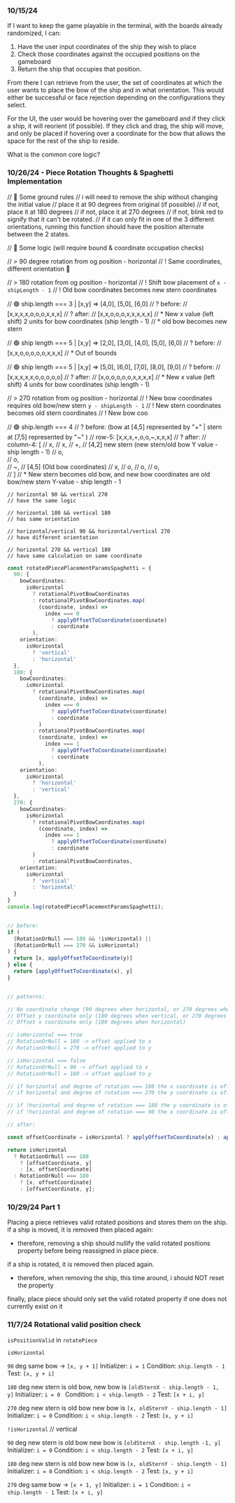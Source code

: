 
### 10/15/24
If I want to keep the game playable in the terminal, with the boards already randomized, I can:

1. Have the user input coordinates of the ship they wish to place 
2. Check those coordinates against the occupied positions on the gameboard
3. Return the ship that occupies that position. 

From there I can retrieve from the user, the set of coordinates at which the user wants to place the bow of the ship and in what orientation. This would either be successful or face rejection depending on the configurations they select. 

For the UI, the user would be hovering over the gameboard and if they click a ship, it will reorient (if possible). If they click and drag, the ship will move, and only be placed if hovering over a coordinate for the bow that allows the space for the rest of the ship to reside.

What is the common core logic?

### 10/26/24 - Piece Rotation Thoughts & Spaghetti Implementation

// 💭 Some ground rules
// i will need to remove the ship without changing the initial value
// place it at 90 degrees from original (if possible)
// if not, place it at 180 degrees
// if not, place it at 270 degrees
// if not, blink red to signify that it can't be rotated.
// if it can only fit in one of the 3 different orientations, running this function should have the position alternate between the 2 states.

// 💭 Some logic (will require bound & coordinate occupation checks)

// > 90 degree rotation from og position - horizontal
// ! Same coordinates, different orientation 🚬

// > 180 rotation from og position - horizontal
// ! Shift bow placement of `x - shipLength - 1`
// ! Old bow coordinates becomes new stern coordinates

// 🟢 ship.length === 3 | [x,y] => [4,0], [5,0], [6,0]
// ? before:
// [x,x,x,x,o,o,o,x,x,x]
// ? after:
// [x,x,o,o,o,x,x,x,x,x]
// * New x value (left shift) 2 units for bow coordinates (ship length - 1)
// * old bow becomes new stern

// 🟢 ship length === 5 | [x,y] => [2,0], [3,0], [4,0], [5,0], [6,0]
// ? before:
// [x,x,o,o,o,o,o,x,x,x]
// * Out of bounds

// 🟢 ship length === 5 | [x,y] => [5,0], [6,0], [7,0], [8,0], [9,0]
// ? before:
// [x,x,x,x,x,o,o,o,o,o]
// ? after:
// [x,o,o,o,o,o,x,x,x,x]
// * New x value (left shift) 4 units for bow coordinates (ship length - 1)

// > 270 rotation from og position - horizontal
// ! New bow coordinates requires old bow/new stern `y - shipLength - 1`
// ! New stern coordinates becomes old stern coordinates
// ! New bow coo


// 🟢 ship.length === 4
// ? before: (bow at [4,5] represented by "+" | stern at [7,5] represented by "~" )
// row-5: [x,x,x,+,o,o,~,x,x,x]
// ? after:
// column-4: [
//            x,
//            x,
//            +,  // [4,2] new stern (new stern/old bow Y value - ship length - 1) 
//            o,  
//            o,  
//            ~,  // [4,5] (Old bow coordinates)
//            x,
//            o,
//            o,
//            o,  
//           ]
// * New stern becomes old bow, and new bow coordinates are old bow/new stern Y-value - ship length - 1

    // horizontal 90 && vertical 270
    // have the same logic
    
    // horizontal 180 && vertical 180
    // has same orientation

    // horizontal/vertical 90 && horizontal/vertical 270
    // have different orientation

    // horizontal 270 && vertical 180 
    // have same calculation on same coordinate

``` typescript
const rotatedPiecePlacementParamsSpaghetti = {
  90: {
    bowCoordinates:
      isHorizontal
        ? rotationalPivotBowCoordinates 
        : rotationalPivotBowCoordinates.map(
          (coordinate, index) =>
            index === 0 
              ? applyOffsetToCoordinate(coordinate) 
              : coordinate 
        ),
    orientation:
      isHorizontal
        ? 'vertical'
        : 'horizontal'
  },
  180: {
    bowCoordinates:
      isHorizontal
        ? rotationalPivotBowCoordinates.map(
          (coordinate, index) =>
            index === 0
              ? applyOffsetToCoordinate(coordinate)
              : coordinate
          )
        : rotationalPivotBowCoordinates.map(
          (coordinate, index) =>
            index === 1
              ? applyOffsetToCoordinate(coordinate)
              : coordinate
          ),
    orientation:
      isHorizontal
        ? 'horizontal'
        : 'vertical'
  },
  270: {
    bowCoordinates:
      isHorizontal
        ? rotationalPivotBowCoordinates.map(
          (coordinate, index) =>
            index === 1
              ? applyOffsetToCoordinate(coordinate)
              : coordinate
        )
        : rotationalPivotBowCoordinates,
    orientation:
      isHorizontal
        ? 'vertical'
        : 'horizontal'
  }
}
console.log(rotatedPiecePlacementParamsSpaghetti);
```

```typescript

// before:
if (
  (RotationOrNull === 180 && !isHorizontal) ||
  (RotationOrNull === 270 && isHorizontal)
) {
  return [x, applyOffsetToCoordinate(y)]
} else {
  return [applyOffsetToCoordinate(x), y]
}


// patterns:

// No coordinate change (90 degrees when horizontal, or 270 degrees when vertical)
// Offset y coordinate only (180 degrees when vertical, or 270 degrees when horizontal)
// Offset x coordinate only (180 degrees when horizontal)

// isHorizontal === true
// RotationOrNull = 180 -> offset applied to x
// RotationOrNull = 270 -> offset applied to y

// isHorizontal === false
// RotationOrNull = 90 -> offset applied to x
// RotationOrNull = 180 -> offset applied to y

// if horizontal and degree of rotation === 180 the x coordinate is offseat
// if horizontal and degree of rotation === 270 the y coordinate is offset

// if !horizontal and degree of rotation === 180 the y coordinate is offset
// if !horizontal and degree of rotation === 90 the x coordinate is offset

// after:

const offsetCoordinate = isHorizontal ? applyOffsetToCoordinate(x) : applyOffsetToCoordinate(y);

return isHorizontal
  ? RotationOrNull === 180
    ? [offsetCoordinate, y]
    : [x, offsetCoordinate]
  : RotationOrNull === 180
    ? [x, offsetCoordinate]
    : [offsetCoordinate, y];
```

### 10/29/24 Part 1

Placing a piece retrieves valid rotated positions and stores them on the ship.
if a ship is moved, it is removed then placed again:
  - therefore, removing a ship should nullify the valid rotated positions property before being reassigned in place piece.

if a ship is rotated, it is removed then placed again. 
  - therefore, when removing the ship, this time around, i should NOT reset the property

finally, place piece should only set the valid rotated property if one does not currently exist on it  

### 11/7/24 Rotational valid position check

`isPositionValid` in `rotatePiece`

`isHorizontal`

`90` deg 
same bow -> `[x, y + 1]`
Initializer:  `i = 1`
Condition: `ship.length - 1`
Test: `[x, y + i]`

`180` deg 
new stern is old bow, 
new bow is `[oldSternX - ship.length - 1, y]`
Initializer: `i = 0 `
Condition: `i < ship.length - 2`
Test: `[x + i, y]`

`270` deg
new stern is old bow 
new bow is `[x, oldSternY - ship.length - 1]`
Initializer: `i = 0`
Condition: `i < ship.length - 2`
Test: `[x, y + i]`

`!isHorizontal` // vertical

`90` deg
new stern is old bow
new bow is `[oldSternX - ship.length -1, y]`
Initializer: `i = 0`
Condition: `i < ship.length - 2`
Test: `[x + i, y]`

`180` deg
new stern is old bow
new bow is `[x, oldSternY - ship.length - 1]`
Initializer: `i = 0`
Condition: `i < ship.length - 2`
Test: `[x, y + i]`

`270` deg
same bow -> `[x + 1, y]`
Initializer: `i = 1`
Condition: `i < ship.length - 1`
Test:  `[x + i, y]`